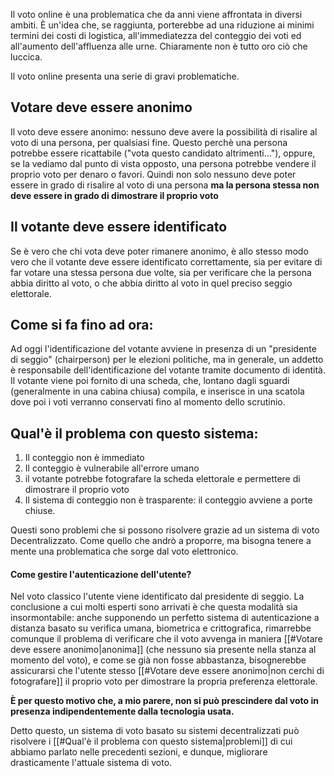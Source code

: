 Il voto online è una problematica che da anni viene affrontata in diversi ambiti.
È un'idea che, se raggiunta, porterebbe ad una riduzione ai minimi termini dei costi di logistica, all'immediatezza del conteggio dei voti ed all'aumento dell'affluenza alle urne.
Chiaramente non è tutto oro ciò che luccica.

Il voto online presenta una serie di gravi problematiche.

## Votare deve essere anonimo

Il voto deve essere anonimo: nessuno deve avere la possibilità di risalire al voto di una persona, per qualsiasi fine.
Questo perchè una persona potrebbe essere ricattabile ("vota questo candidato altrimenti..."), oppure, se la vediamo dal punto di vista opposto, una persona potrebbe vendere il proprio voto per denaro o favori.
Quindi non solo nessuno deve poter essere in grado di risalire al voto di una persona **ma la persona stessa non deve essere in grado di dimostrare il proprio voto**

## Il votante deve essere identificato

Se è vero che chi vota deve poter rimanere anonimo, è allo stesso modo vero che il votante deve essere identificato correttamente, sia per evitare di far votare una stessa persona due volte, sia per verificare che la persona abbia diritto al voto, o che abbia diritto al voto in quel preciso seggio elettorale.

## Come si fa fino ad ora:
Ad oggi l'identificazione del votante avviene in presenza di un "presidente di seggio" (chairperson) per le elezioni politiche, ma in generale, un addetto è responsabile dell'identificazione del votante tramite documento di identità.
Il votante viene poi fornito di una scheda, che, lontano dagli sguardi (generalmente in una cabina chiusa) compila, e inserisce in una scatola dove poi i voti verranno conservati fino al momento dello scrutinio.


## Qual'è il problema con questo sistema:
1. Il conteggio non è immediato
2. Il conteggio è vulnerabile all'errore umano
3. il votante potrebbe fotografare la scheda elettorale e permettere di dimostrare il proprio voto
4. Il sistema di conteggio non è trasparente: il conteggio avviene a porte chiuse.

Questi sono problemi che si possono risolvere grazie ad un sistema di voto Decentralizzato. Come quello che andrò a proporre, ma bisogna tenere a mente una problematica che sorge dal voto elettronico.


#### Come gestire l'autenticazione dell'utente?

Nel voto classico l'utente viene identificato dal presidente di seggio.
La conclusione a cui molti esperti sono arrivati è che questa modalità sia insormontabile:
anche supponendo un perfetto sistema di autenticazione a distanza basato su verifica umana, biometrica e crittografica, rimarrebbe comunque il problema di verificare che il voto avvenga in maniera [[#Votare deve essere anonimo|anonima]] (che nessuno sia presente nella stanza al momento del voto), e come se già non fosse abbastanza, bisognerebbe assicurarsi che l'utente stesso [[#Votare deve essere anonimo|non cerchi di fotografare]] il proprio voto per dimostrare la propria preferenza elettorale.

**È per questo motivo che, a mio parere, non si può prescindere dal voto in presenza indipendentemente dalla tecnologia usata.**

Detto questo, un sistema di voto basato su sistemi decentralizzati può risolvere i [[#Qual'è il problema con questo sistema|problemi]] di cui abbiamo parlato nelle precedenti sezioni, e dunque, migliorare drasticamente l'attuale sistema di voto.